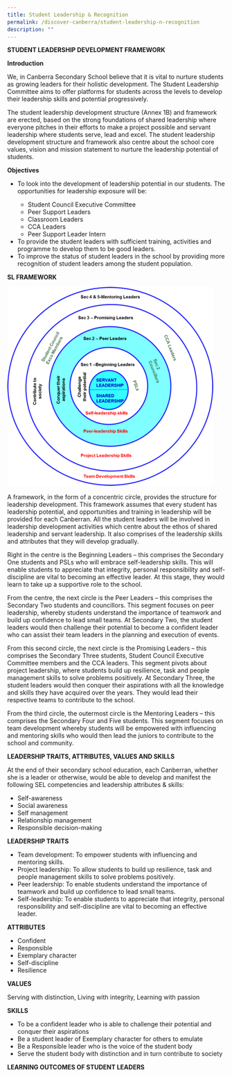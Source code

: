 ```yaml
---
title: Student Leadership & Recognition
permalink: /discover-canberra/student-leadership-n-recognition
description: ""
---
```

<p><strong>STUDENT LEADERSHIP DEVELOPMENT FRAMEWORK</strong></span></p>
<p><strong>Introduction</strong></p>
<p>We, in Canberra Secondary School believe that it is vital to nurture students as growing leaders for their holistic development. The Student Leadership Committee aims to offer platforms for students across the levels to develop their leadership skills and potential progressively.</p>
<p>The student leadership development structure (Annex 1B) and framework are erected, based on the strong foundations of shared leadership where everyone pitches in their efforts to make a project possible and servant leadership where students serve, lead and excel. The student leadership development structure and framework also centre about the school core values, vision and mission statement to nurture the leadership potential of students.</p>
<p><strong>Objectives</strong></p>
<ul>
<li>To look into the development of leadership potential in our students. The opportunities for leadership exposure will be:</li>
<ul>
<li>Student Council Executive Committee</li>
<li>Peer Support Leaders</li>
<li>Classroom Leaders</li>
<li>CCA Leaders</li>
<li>Peer Support Leader Intern</li>
</ul>
<li>To provide the student leaders with sufficient training, activities and programme to develop them to be good leaders.</li>
<li>To improve the status of student leaders in the school by providing more recognition of student leaders among the student population.</li>
</ul>
<p><strong>SL FRAMEWORK</strong></p>

![](/images/sl-framework.png)

<p>A framework, in the form of a concentric circle, provides the structure for leadership development. This framework assumes that every student has leadership potential, and opportunities and training in leadership will be provided for each Canberran. All the student leaders will be involved in leadership development activities which centre about the ethos of shared leadership and servant leadership. It also comprises of the leadership skills and attributes that they will develop gradually.</p>
<p>Right in the centre is the Beginning Leaders &ndash; this comprises the Secondary One students and PSLs who will embrace self-leadership skills. This will enable students to appreciate that integrity, personal responsibility and self-discipline are vital to becoming an effective leader. At this stage, they would learn to take up a supportive role to the school.</p>
<p>From the centre, the next circle is the Peer Leaders &ndash; this comprises the Secondary Two students and councillors. This segment focuses on peer leadership, whereby students understand the importance of teamwork and build up confidence to lead small teams. At Secondary Two, the student leaders would then challenge their potential to become a confident leader who can assist their team leaders in the planning and execution of events.</p>
<p>From this second circle, the next circle is the Promising Leaders &ndash; this comprises the Secondary Three students, Student Council Executive Committee members and the CCA leaders. This segment pivots about project leadership, where students build up resilience, task and people management skills to solve problems positively. At Secondary Three, the student leaders would then conquer their aspirations with all the knowledge and skills they have acquired over the years. They would lead their respective teams to contribute to the school.</p>
<p>From the third circle, the outermost circle is the Mentoring Leaders &ndash; this comprises the Secondary Four and Five students. This segment focuses on team development whereby students will be empowered with influencing and mentoring skills who would then lead the juniors to contribute to the school and community.</p>
<p><strong>LEADERSHIP TRAITS, ATTRIBUTES, VALUES AND SKILLS</strong></p>
<p>At the end of their secondary school education, each Canberran, whether she is a leader or otherwise, would be able to develop and manifest the following SEL competencies and leadership attributes &amp; skills:</p>
<div>
<ul>
<li>Self-awareness</li>
<li>Social awareness</li>
<li>Self management</li>
<li>Relationship management</li>
<li>Responsible decision-making</li>
</ul>
</div>
<p class="item-page"><strong>LEADERSHIP TRAITS</strong></p>
<div class="item-page">
<div>
<ul>
<li>Team development: To empower students with influencing and mentoring skills.</li>
<li>Project leadership: To allow students to build up resilience, task and people management skills to solve problems positively.</li>
<li>Peer leadership: To enable students understand the importance of teamwork and build up confidence to lead small teams.</li>
<li>Self-leadership: To enable students to appreciate that integrity, personal responsibility and self-discipline are vital to becoming an effective leader.</li>
</ul>
</div>
</div>

<p class="item-page"><strong>ATTRIBUTES</strong></p>
<div>
<div class="item-page">
<ul>
<li>Confident</li>
<li>Responsible</li>
<li>Exemplary character</li>
<li>Self-discipline</li>
<li>Resilience</li>
</ul>
</div>
</div>

<p class="item-page"><strong>VALUES</strong></p>
<p class="item-page">Serving with distinction, Living with integrity, Learning with passion</p>
<p><strong>SKILLS</strong></p>
<div>
<div class="item-page">
<ul>
<li>To be a confident leader who is able to challenge their potential and conquer their aspirations</li>
<li>Be a student leader of Exemplary character for others to emulate</li>
<li>Be a Responsible leader who is the voice of the student body</li>
<li>Serve the student body with distinction and in turn contribute to society</li>
</ul>
</div>
</div>

<div>
<p class="item-page"><strong>LEARNING OUTCOMES OF STUDENT LEADERS</strong></p>
</div>